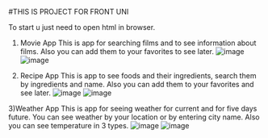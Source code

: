#THIS IS PROJECT FOR FRONT UNI

To start u just need to open html in browser.

1) Movie App
This is app for searching films and to see information about films. Also you can add them to your favorites to see later.
![image](https://github.com/user-attachments/assets/fe2e7c46-a778-4d31-8138-9625c1358eef)
![image](https://github.com/user-attachments/assets/dce077bb-f733-4275-9ed3-fcf751fa798e)


2) Recipe App
This is app to see foods and their ingredients, search them by ingredients and name. Also you can add them to your favorites and see later.
![image](https://github.com/user-attachments/assets/d2f9b1cb-cdec-465e-81ab-adfa782b9293)
![image](https://github.com/user-attachments/assets/7ecb84cf-b8d0-42a8-a54e-62f1b99f4229)

3)Weather App
This is app for seeing weather for current and for five days future. You can see weather by your location or by entering city name. Also you can see temperature in 3 types.
![image](https://github.com/user-attachments/assets/f84c168f-53f5-4aa6-845f-7563848b970a)
![image](https://github.com/user-attachments/assets/c571671d-eda8-4b77-8852-25337415332e)



